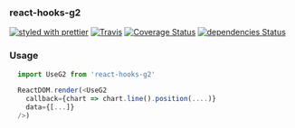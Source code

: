 
### react-hooks-g2

[![styled with prettier](https://img.shields.io/badge/styled_with-prettier-ff69b4.svg)](https://github.com/prettier/prettier)
[![Travis](https://img.shields.io/travis/RaoHai/react-hooks-g2.svg)](https://travis-ci.org/RaoHai/react-hooks-g2)
[![Coverage Status](https://coveralls.io/repos/github/RaoHai/react-hooks-g2/badge.svg?branch=master)](https://coveralls.io/github/RaoHai/react-hooks-g2?branch=master)
[![dependencies Status](https://david-dm.org/RaoHai/react-hooks-g2/status.svg)](https://david-dm.org/RaoHai/react-hooks-g2)

### Usage
```js
  import UseG2 from 'react-hooks-g2'

  ReactDOM.render(<UseG2
    callback={chart => chart.line().position(....)}
    data={[...]}
  />)
```
